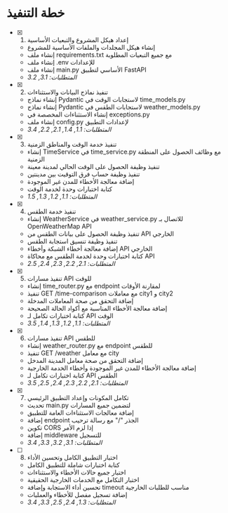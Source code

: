 # خطة التنفيذ

- [x] 1. إعداد هيكل المشروع والتبعيات الأساسية
  - إنشاء هيكل المجلدات والملفات الأساسية للمشروع
  - إنشاء ملف requirements.txt مع جميع التبعيات المطلوبة
  - إنشاء ملف .env للإعدادات
  - إنشاء ملف main.py الأساسي لتطبيق FastAPI
  - _المتطلبات: 3.1, 3.2_

- [x] 2. تنفيذ نماذج البيانات والاستثناءات
  - إنشاء نماذج Pydantic لاستجابات الوقت في time_models.py
  - إنشاء نماذج Pydantic لاستجابات الطقس في weather_models.py
  - إنشاء الاستثناءات المخصصة في exceptions.py
  - إنشاء ملف config.py لإعدادات التطبيق
  - _المتطلبات: 1.1, 1.4, 2.1, 2.2, 3.4_

- [x] 3. تنفيذ خدمة الوقت والمناطق الزمنية
  - إنشاء TimeService في time_service.py مع وظائف الحصول على المنطقة الزمنية
  - تنفيذ وظيفة الحصول على الوقت الحالي لمدينة معينة
  - تنفيذ وظيفة حساب فرق التوقيت بين مدينتين
  - إضافة معالجة الأخطاء للمدن غير الموجودة
  - كتابة اختبارات وحدة لخدمة الوقت
  - _المتطلبات: 1.1, 1.2, 1.3, 1.5_

- [x] 4. تنفيذ خدمة الطقس
  - إنشاء WeatherService في weather_service.py للاتصال بـ OpenWeatherMap API
  - تنفيذ وظيفة الحصول على بيانات الطقس من API الخارجي
  - تنفيذ وظيفة تنسيق استجابة الطقس
  - إضافة معالجة أخطاء الشبكة وأخطاء API الخارجي
  - كتابة اختبارات وحدة لخدمة الطقس مع محاكاة API
  - _المتطلبات: 2.1, 2.2, 2.3, 2.4, 2.5_

- [x] 5. تنفيذ مسارات API للوقت
  - إنشاء time_router.py مع endpoint لمقارنة الأوقات
  - تنفيذ GET /time-comparison مع معاملات city1 و city2
  - إضافة التحقق من صحة المعاملات المدخلة
  - إضافة معالجة الأخطاء المناسبة مع أكواد الحالة الصحيحة
  - كتابة اختبارات تكامل لـ API الوقت
  - _المتطلبات: 1.1, 1.2, 1.3, 1.4, 3.5_

- [x] 6. تنفيذ مسارات API للطقس
  - إنشاء weather_router.py مع endpoint للطقس
  - تنفيذ GET /weather مع معامل city
  - إضافة التحقق من صحة معامل المدينة المدخل
  - إضافة معالجة الأخطاء للمدن غير الموجودة وأخطاء الخدمة الخارجية
  - كتابة اختبارات تكامل لـ API الطقس
  - _المتطلبات: 2.1, 2.2, 2.3, 2.4, 2.5, 3.5_

- [x] 7. تكامل المكونات وإعداد التطبيق الرئيسي
  - تحديث main.py لتضمين جميع المسارات
  - إضافة معالجات الاستثناءات العامة للتطبيق
  - إضافة endpoint الجذر "/" مع رسالة ترحيب
  - تكوين CORS إذا لزم الأمر
  - إضافة middleware للتسجيل
  - _المتطلبات: 3.1, 3.2, 3.3, 3.4_

- [ ] 8. اختبار التطبيق الكامل وتحسين الأداء
  - كتابة اختبارات شاملة للتطبيق الكامل
  - اختبار جميع حالات الأخطاء والاستثناءات
  - اختبار التكامل مع الخدمات الخارجية الحقيقية
  - تحسين أداء الاستجابة وإضافة timeout مناسب للطلبات الخارجية
  - إضافة تسجيل مفصل للأخطاء والعمليات
  - _المتطلبات: 1.3, 2.4, 2.5, 3.3, 3.4_